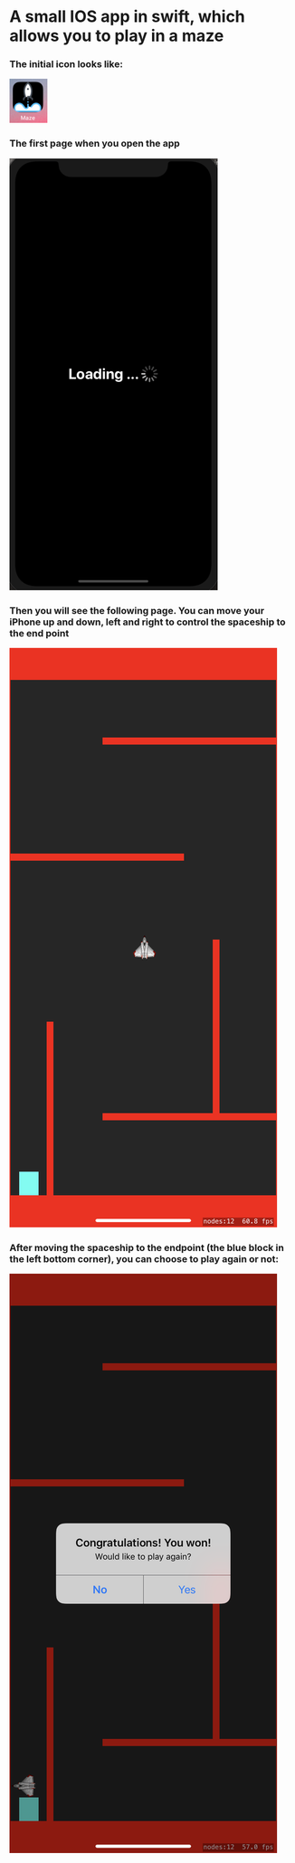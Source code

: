 # A small IOS app in swift, which allows you to play in a maze

### The initial icon looks like:
<img src="https://github.com/kwanhiuhong/IOS_App_2_Maze_Game/blob/master/Maze/Assets.xcassets/App_Screen_Shots/App_Icon.png">

### The first page when you open the app
<img src="https://github.com/kwanhiuhong/IOS_App_2_Maze_Game/blob/master/Maze/Assets.xcassets/App_Screen_Shots/Launch_Screen.png">

### Then you will see the following page. You can move your iPhone up and down, left and right to control the spaceship to the end point
<img src="https://github.com/kwanhiuhong/IOS_App_2_Maze_Game/blob/master/Maze/Assets.xcassets/App_Screen_Shots/Initial_State.png">

### After moving the spaceship to the endpoint (the blue block in the left bottom corner), you can choose to play again or not:
<img src="https://github.com/kwanhiuhong/IOS_App_2_Maze_Game/blob/master/Maze/Assets.xcassets/App_Screen_Shots/You_Won.png">
